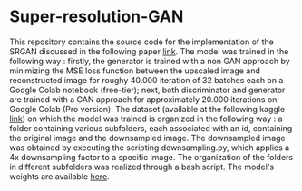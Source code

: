 # Super-resolution-GAN
This repository contains the source code for the implementation of the SRGAN discussed in the following paper [link](https://arxiv.org/pdf/1609.04802.pdf).
The model was trained in the following way : firstly, the generator is trained with a non GAN approach by minimizing the MSE loss function between the upscaled
image and reconstructed image for roughy 40.000 iteration of 32 batches each on a Google Colab notebook (free-tier); next, both discriminator and generator are
trained with a GAN approach for approximately 20.000 iterations on Google Colab (Pro version). The dataset (available at the following kaggle [link](https://www.kaggle.com/datasets/scribbless/another-anime-face-dataset)) on which the model was trained is organized in the following
way : a folder containing various subfolders, each associated with an id, containing the original image and the downsampled image. The downsampled image was obtained
by executing the scripting downsampling.py, which applies a 4x downsampling factor to a specific image. The organization of the folders in different subfolders was realized through a bash script. The model's weights are available [here](https://drive.google.com/drive/folders/19cR8VSN6P2UcbtXPvNtt5GZuDMdFJ_QL?usp=sharing).
